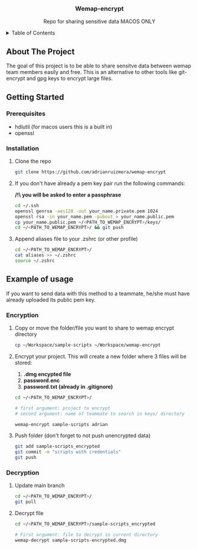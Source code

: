 <!-- PROJECT LOGO -->
<br />
<div align="center">

  <h3 align="center">Wemap-encrypt</h3>

  <p align="center">
    Repo for sharing sensitive data MACOS ONLY
    <br />
  </p>
</div>



<!-- TABLE OF CONTENTS -->
<details>
  <summary>Table of Contents</summary>
  <ol>
    <li>
      <a href="#about-the-project">About The Project</a>
    </li>
    <li>
      <a href="#getting-started">Getting Started</a>
      <ul>
        <li><a href="#prerequisites">Prerequisites</a></li>
        <li><a href="#installation">Installation</a></li>
      </ul>
    </li>
    <li><a href="#example-of-usage">Usage</a></li>
  </ol>
</details>



<!-- ABOUT THE PROJECT -->
## About The Project

The goal of this project is to be able to share sensitve data between wemap team members easily and free. This is an alternative to other tools like git-encrypt and gpg keys to encrypt large files.


<!-- GETTING STARTED -->
## Getting Started

### Prerequisites
* hdiutil (for macos users this is a built in)
* openssl

### Installation

 1. Clone the repo
	   ```sh
	   git clone https://github.com/adrianruizmora/wemap-encrypt
	   ```
	   
2. If you don't have already a pem key pair run the following commands:

    **/!\ you will be asked to enter a passphrase**

	```sh
	cd ~/.ssh
	openssl genrsa -aes128 -out your_name.private.pem 1024
	openssl rsa -in your_name.pem -pubout > your_name.public.pem
	cp your_name.public.pem ~/<PATH_TO_WEMAP_ENCRYPT>/keys/
	cd ~/<PATH_TO_WEMAP_ENCRYPT>/ && git push
	```

4. Append aliases file to your .zshrc (or other profile)
	```sh
	cd ~/<PATH_TO_WEMAP_ENCRYPT>/
	cat aliases >> ~/.zshrc
	source ~/.zshrc
	```



<!-- EXEMPLE OF USAGE -->
## Example of usage

If you want to send data with this method to a teammate, he/she must have already uploaded its public pem key.

### Encryption
 1. Copy or move the folder/file you want to share to wemap encrypt directory
	 ```sh
	 cp ~/Workspace/sample-scripts ~/Workspace/wemap-encrypt
	 ```

 2. Encrypt your project. This will create a new folder where 3 files will be stored: 
	 
	 1.  **.dmg encypted file**
	 2.  **password.enc**
	 3. **password.txt (already in .gitignore)**
	 	
	```sh
	cd ~/<PATH_TO_WEMAP_ENCRYPT>/
	
	# first argument: project to encrypt
	# second argument: name of teammate to search in keys/ directory
	
	wemap-encrypt sample-scripts adrian
	```

 4. Push folder (don't forget to not push unencrypted data)
	 ```sh
	 git add sample-scripts_encrypted
	 git commit -m "scripts with credentials"
	 git push
	 ```

### Decryption

 1. Update main branch

	```sh
	cd ~/<PATH_TO_WEMAP_ENCRYPT>/
	git pull
	```
	

 2. Decrypt file

	```sh
	cd ~/<PATH_TO_WEMAP_ENCRYPT>/sample-scripts_encrypted
	
	# First argument: file to decrypt in current directory
	wemap-decrypt sample-scripts-encrypted.dmg 
	```
